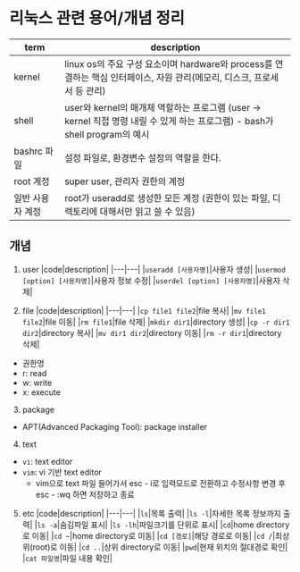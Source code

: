 # 리눅스 관련 용어/개념 정리
|term|description|
|---|---|
|kernel|linux os의 주요 구성 요소이며 hardware와 process를 연결하는 핵심 인터페이스, 자원 관리(메모리, 디스크, 프로세서 등 관리)|
|shell|user와 kernel의 매개체 역할하는 프로그램 (user -> kernel 직접 명령 내릴 수 있게 하는 프로그램) - bash가 shell program의 예시|
|bashrc 파일|설정 파일로, 환경변수 설정의 역할을 한다.|
|root 계정|super user, 관리자 권한의 계정|
|일반 사용자 계정|root가 useradd로 생성한 모든 계정 (권한이 있는 파일, 디렉토리에 대해서만 읽고 쓸 수 있음)|

## 개념
1. user
|code|description|
|---|---|
|`useradd [사용자명]`|사용자 생성|
|`usermod [option] [사용자명]`|사용자 정보 수정|
|`userdel [option] [사용자명]`|사용자 삭제|

2. file
|code|description|
|---|---|
|`cp file1 file2`|file 복사|
|`mv file1 file2`|file 이동|
|`rm file1`|file 삭제|
|`mkdir dir1`|directory 생성|
|`cp -r dir1 dir2`|directory 복사|
|`mv dir1 dir2`|directory 이동|
|`rm -r dir1`|directory 삭제|

- 권한명
- r: read
- w: write
- x: execute

3. package
- APT(Advanced Packaging Tool): package installer

4. text
- `vi`: text editor
- `vim`: vi 기반 text editor
  - vim으로 text 파일 들어가서 esc - i로 입력모드로 전환하고 수정사항 변경 후 esc - :wq 하면 저장하고 종료

5. etc
|code|description|
|---|---|
|`ls`|목록 출력|
|`ls -l`|자세한 목록 정보까지 출력|
|`ls -a`|숨김파일 표시|
|`ls -lh`|파일크기를 단위로 표시|
|`cd`|home directory로 이동|
|`cd ~`|home directory로 이동|
|`cd [경로]`|해당 경로로 이동|
|`cd /`|최상위(root)로 이동|
|`cd ..`|상위 directory로 이동|
|`pwd`|현재 위치의 절대경로 확인|
|`cat 파일명`|파일 내용 확인|
